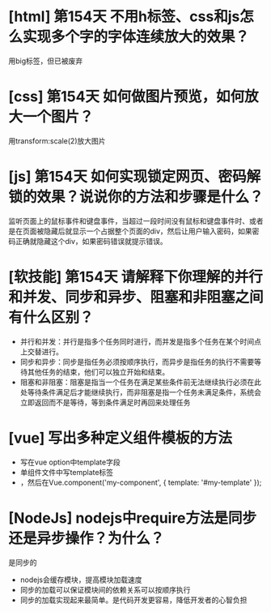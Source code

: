 # [html] 第154天 不用h标签、css和js怎么实现多个字的字体连续放大的效果？

用big标签，但已被废弃

# [css] 第154天 如何做图片预览，如何放大一个图片？

用transform:scale(2)放大图片

# [js] 第154天 如何实现锁定网页、密码解锁的效果？说说你的方法和步骤是什么？

监听页面上的鼠标事件和键盘事件，当超过一段时间没有鼠标和键盘事件时、或者是在页面被隐藏后就显示一个占据整个页面的div，然后让用户输入密码，如果密码正确就隐藏这个div，如果密码错误就提示错误。

# [软技能] 第154天 请解释下你理解的并行和并发、同步和异步、阻塞和非阻塞之间有什么区别？

- 并行和并发：并行是指多个任务同时进行，而并发是指多个任务在某个时间点上交替进行。
- 同步和异步：同步是指任务必须按顺序执行，而异步是指任务的执行不需要等待其他任务的结束，他们可以独立开始和结束。
- 阻塞和非阻塞：阻塞是指当一个任务在满足某些条件前无法继续执行必须在此处等待条件满足后才能继续执行，而非阻塞是指一个任务未满足条件，系统会立即返回而不是等待，等到条件满足时再回来处理任务

# [vue] 写出多种定义组件模板的方法

- 写在vue option中template字段
- 单组件文件中写template标签
- <script type="text/x-template" id="my-template"><div>我是X-Templates定义的组件</div></script>，然后在Vue.component('my-component', {
  template: '#my-template'
  });

# [NodeJs] nodejs中require方法是同步还是异步操作？为什么？

是同步的
- nodejs会缓存模块，提高模块加载速度
- 同步的加载可以保证模块间的依赖关系可以按顺序执行
- 同步的加载实现起来最简单。是代码开发更容易，降低开发者的心智负担
